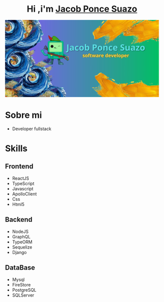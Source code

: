 <div aling="center">
  <h1 align="center"> Hi ,i'm <a href="">Jacob Ponce Suazo </a> </h1>
</div>

<img src="https://github.com/RkzJacob/RkzJacob/blob/main/Jacob%20Ponce%20Suazo.jpg?raw=true">

# Sobre mi
- Developer fullstack

# Skills
 ## Frontend
   - ReactJS
   - TypeScript
   - Javascript
   - ApolloClient
   - Css
   - Html5
## Backend 
  - NodeJS
  - GraphQL
  - TypeORM
  - Sequelize
  - Django
## DataBase
  - Mysql
  - FireStore
  - PostgreSQL
  - SQLServer

  
